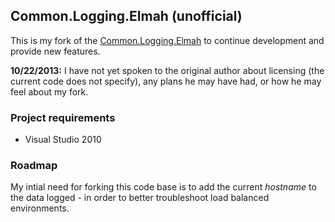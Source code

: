 ## Common.Logging.Elmah (unofficial)

This is my fork of the [Common.Logging.Elmah](http://www.dotblogs.com.tw/wadehuang36/archive/2011/10/06/Common-Logging-Elmah.aspx) to continue development and provide new features.

**10/22/2013:** I have not yet spoken to the original author about licensing (the current code
does not specify), any plans he may have had, or how he may feel about my fork.

### Project requirements

* Visual Studio 2010

### Roadmap

My intial need for forking this code base is to add the current *hostname* to the data logged - in order to better troubleshoot load balanced environments.